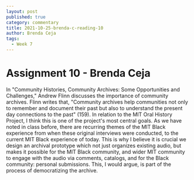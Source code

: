 ```yaml
---
layout: post
published: true
category: commentary
title: 2021-10-25-brenda-c-reading-10
author: Brenda Ceja
tags:
  - Week 7
---
```

# Assignment 10 - Brenda Ceja
In "Community Histories, Community Archives: Some Opportunities and Challenges," Andrew Flinn discusses the importance of community archives. Flinn writes that, "Community archives help communities not only to remember and document their past but also to understand the present day connections to the past" (159). In relation to the MIT Oral History Project, I think this is one of the project's most central goals. As we have noted in class before, there are recurring themes of the MIT Black experience from when these original interviews were conducted, to the current MIT Black experience of today. This is why I believe it is crucial we design an archival prototype which not just organizes existing audio, but makes it possible for the MIT Black community, and wider MIT community to engage with the audio via comments, catalogs, and for the Black community: personal submissions. This, I would argue, is part of the process of democratizing the archive. 